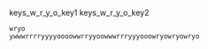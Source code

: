 keys_w_r_y_o_key1
keys_w_r_y_o_key2



```practicetyping
wryo
ywwwrrrryyyyoooowwrryyoowwwrrryyyooowryowryowryo
```